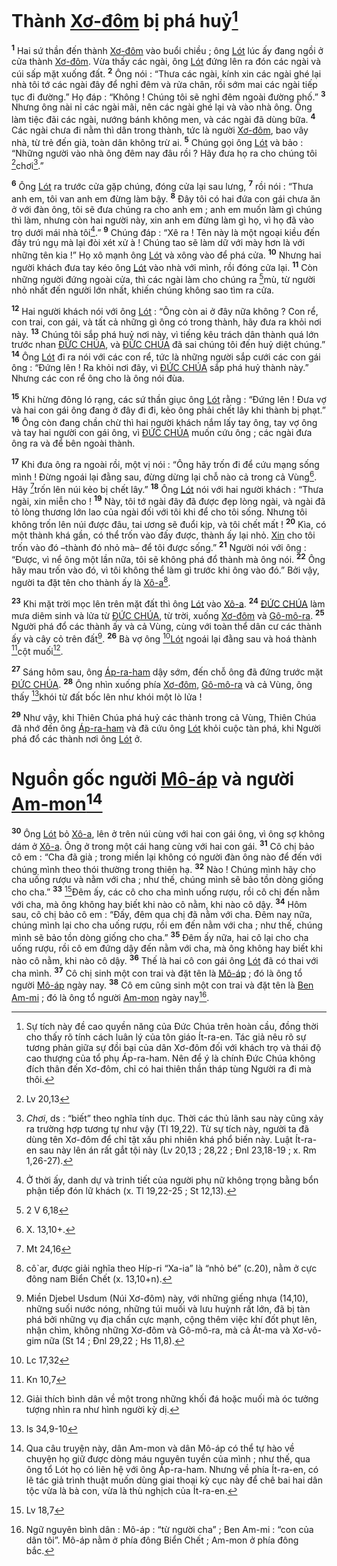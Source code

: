 # Thành [Xơ-đôm]() bị phá huỷ[^1-3588cb33-3dcb-4a70-add4-745f45f942eb]
<sup><b>1</b></sup> Hai sứ thần đến thành [Xơ-đôm]() vào buổi chiều ; ông [Lót]() lúc ấy đang ngồi ở cửa thành [Xơ-đôm](). Vừa thấy các ngài, ông [Lót]() đứng lên ra đón các ngài và cúi sấp mặt xuống đất. <sup><b>2</b></sup> Ông nói : “Thưa các ngài, kính xin các ngài ghé lại nhà tôi tớ các ngài đây để nghỉ đêm và rửa chân, rồi sớm mai các ngài tiếp tục đi đường.” Họ đáp : “Không ! Chúng tôi sẽ nghỉ đêm ngoài đường phố.” <sup><b>3</b></sup> Nhưng ông nài nỉ các ngài mãi, nên các ngài ghé lại và vào nhà ông. Ông làm tiệc đãi các ngài, nướng bánh không men, và các ngài đã dùng bữa. <sup><b>4</b></sup> Các ngài chưa đi nằm thì dân trong thành, tức là người [Xơ-đôm](), bao vây nhà, từ trẻ đến già, toàn dân không trừ ai. <sup><b>5</b></sup> Chúng gọi ông [Lót]() và bảo : “Những người vào nhà ông đêm nay đâu rồi ? Hãy đưa họ ra cho chúng tôi [^1@-3588cb33-3dcb-4a70-add4-745f45f942eb]chơi[^2-3588cb33-3dcb-4a70-add4-745f45f942eb].”

<sup><b>6</b></sup> Ông [Lót]() ra trước cửa gặp chúng, đóng cửa lại sau lưng, <sup><b>7</b></sup> rồi nói : “Thưa anh em, tôi van anh em đừng làm bậy. <sup><b>8</b></sup> Đây tôi có hai đứa con gái chưa ăn ở với đàn ông, tôi sẽ đưa chúng ra cho anh em ; anh em muốn làm gì chúng thì làm, nhưng còn hai người này, xin anh em đừng làm gì họ, vì họ đã vào trọ dưới mái nhà tôi[^3-3588cb33-3dcb-4a70-add4-745f45f942eb].” <sup><b>9</b></sup> Chúng đáp : “Xê ra ! Tên này là một ngoại kiều đến đây trú ngụ mà lại đòi xét xử à ! Chúng tao sẽ làm dữ với mày hơn là với những tên kia !” Họ xô mạnh ông [Lót]() và xông vào để phá cửa. <sup><b>10</b></sup> Nhưng hai người khách đưa tay kéo ông [Lót]() vào nhà với mình, rồi đóng cửa lại. <sup><b>11</b></sup> Còn những người đứng ngoài cửa, thì các ngài làm cho chúng ra [^2@-3588cb33-3dcb-4a70-add4-745f45f942eb]mù, từ người nhỏ nhất đến người lớn nhất, khiến chúng không sao tìm ra cửa.

<sup><b>12</b></sup> Hai người khách nói với ông [Lót]() : “Ông còn ai ở đây nữa không ? Con rể, con trai, con gái, và tất cả những gì ông có trong thành, hãy đưa ra khỏi nơi này. <sup><b>13</b></sup> Chúng tôi sắp phá huỷ nơi này, vì tiếng kêu trách dân thành quá lớn trước nhan [ĐỨC CHÚA](), và [ĐỨC CHÚA]() đã sai chúng tôi đến huỷ diệt chúng.” <sup><b>14</b></sup> Ông [Lót]() đi ra nói với các con rể, tức là những người sắp cưới các con gái ông : “Đứng lên ! Ra khỏi nơi đây, vì [ĐỨC CHÚA]() sắp phá huỷ thành này.” Nhưng các con rể ông cho là ông nói đùa.

<sup><b>15</b></sup> Khi hừng đông ló rạng, các sứ thần giục ông [Lót]() rằng : “Đứng lên ! Đưa vợ và hai con gái ông đang ở đây đi đi, kẻo ông phải chết lây khi thành bị phạt.” <sup><b>16</b></sup> Ông còn đang chần chừ thì hai người khách nắm lấy tay ông, tay vợ ông và tay hai người con gái ông, vì [ĐỨC CHÚA]() muốn cứu ông ; các ngài đưa ông ra và để bên ngoài thành.

<sup><b>17</b></sup> Khi đưa ông ra ngoài rồi, một vị nói : “Ông hãy trốn đi để cứu mạng sống mình ! Đừng ngoái lại đằng sau, đừng dừng lại chỗ nào cả trong cả Vùng[^4-3588cb33-3dcb-4a70-add4-745f45f942eb]. Hãy [^3@-3588cb33-3dcb-4a70-add4-745f45f942eb]trốn lên núi kẻo bị chết lây.” <sup><b>18</b></sup> Ông [Lót]() nói với hai người khách : “Thưa ngài, xin miễn cho ! <sup><b>19</b></sup> Này, tôi tớ ngài đây đã được đẹp lòng ngài, và ngài đã tỏ lòng thương lớn lao của ngài đối với tôi khi để cho tôi sống. Nhưng tôi không trốn lên núi được đâu, tai ương sẽ đuổi kịp, và tôi chết mất ! <sup><b>20</b></sup> Kìa, có một thành khá gần, có thể trốn vào đấy được, thành ấy lại nhỏ. [Xin]() cho tôi trốn vào đó –thành đó nhỏ mà– để tôi được sống.” <sup><b>21</b></sup> Người nói với ông : “Được, vì nể ông một lần nữa, tôi sẽ không phá đổ thành mà ông nói. <sup><b>22</b></sup> Ông hãy mau trốn vào đó, vì tôi không thể làm gì trước khi ông vào đó.” Bởi vậy, người ta đặt tên cho thành ấy là [Xô-a]()[^5-3588cb33-3dcb-4a70-add4-745f45f942eb].

<sup><b>23</b></sup> Khi mặt trời mọc lên trên mặt đất thì ông [Lót]() vào [Xô-a](). <sup><b>24</b></sup> [ĐỨC CHÚA]() làm mưa diêm sinh và lửa từ [ĐỨC CHÚA](), từ trời, xuống [Xơ-đôm]() và [Gô-mô-ra](). <sup><b>25</b></sup> Người phá đổ các thành ấy và cả Vùng, cùng với toàn thể dân cư các thành ấy và cây cỏ trên đất[^6-3588cb33-3dcb-4a70-add4-745f45f942eb]. <sup><b>26</b></sup> Bà vợ ông [^4@-3588cb33-3dcb-4a70-add4-745f45f942eb][Lót]() ngoái lại đằng sau và hoá thành [^5@-3588cb33-3dcb-4a70-add4-745f45f942eb]cột muối[^7-3588cb33-3dcb-4a70-add4-745f45f942eb].

<sup><b>27</b></sup> Sáng hôm sau, ông [Áp-ra-ham]() dậy sớm, đến chỗ ông đã đứng trước mặt [ĐỨC CHÚA](). <sup><b>28</b></sup> Ông nhìn xuống phía [Xơ-đôm](), [Gô-mô-ra]() và cả Vùng, ông thấy [^6@-3588cb33-3dcb-4a70-add4-745f45f942eb]khói từ đất bốc lên như khói một lò lửa !

<sup><b>29</b></sup> Như vậy, khi Thiên Chúa phá huỷ các thành trong cả Vùng, Thiên Chúa đã nhớ đến ông [Áp-ra-ham]() và đã cứu ông [Lót]() khỏi cuộc tàn phá, khi Người phá đổ các thành nơi ông [Lót]() ở.

# Nguồn gốc người [Mô-áp]() và người [Am-mon]()[^8-3588cb33-3dcb-4a70-add4-745f45f942eb]
<sup><b>30</b></sup> Ông [Lót]() bỏ [Xô-a](), lên ở trên núi cùng với hai con gái ông, vì ông sợ không dám ở [Xô-a](). Ông ở trong một cái hang cùng với hai con gái. <sup><b>31</b></sup> Cô chị bảo cô em : “Cha đã già ; trong miền lại không có người đàn ông nào để đến với chúng mình theo thói thường trong thiên hạ. <sup><b>32</b></sup> Nào ! Chúng mình hãy cho cha uống rượu và nằm với cha ; như thế, chúng mình sẽ bảo tồn dòng giống cho cha.” <sup><b>33</b></sup> [^7@-3588cb33-3dcb-4a70-add4-745f45f942eb]Đêm ấy, các cô cho cha mình uống rượu, rồi cô chị đến nằm với cha, mà ông không hay biết khi nào cô nằm, khi nào cô dậy. <sup><b>34</b></sup> Hôm sau, cô chị bảo cô em : “Đấy, đêm qua chị đã nằm với cha. Đêm nay nữa, chúng mình lại cho cha uống rượu, rồi em đến nằm với cha ; như thế, chúng mình sẽ bảo tồn dòng giống cho cha.” <sup><b>35</b></sup> Đêm ấy nữa, hai cô lại cho cha uống rượu, rồi cô em đứng dậy đến nằm với cha, mà ông không hay biết khi nào cô nằm, khi nào cô dậy. <sup><b>36</b></sup> Thế là hai cô con gái ông [Lót]() đã có thai với cha mình. <sup><b>37</b></sup> Cô chị sinh một con trai và đặt tên là [Mô-áp]() ; đó là ông tổ người [Mô-áp]() ngày nay. <sup><b>38</b></sup> Cô em cũng sinh một con trai và đặt tên là [Ben Am-mi]() ; đó là ông tổ người [Am-mon]() ngày nay[^9-3588cb33-3dcb-4a70-add4-745f45f942eb].

[^1-3588cb33-3dcb-4a70-add4-745f45f942eb]: Sự tích này đề cao quyền năng của Đức Chúa trên hoàn cầu, đồng thời cho thấy rõ tính cách luân lý của tôn giáo Ít-ra-en. Tác giả nêu rõ sự tương phản giữa sự đồi bại của dân Xơ-đôm đối với khách trọ và thái độ cao thượng của tổ phụ Áp-ra-ham. Nên để ý là chính Đức Chúa không đích thân đến Xơ-đôm, chỉ có hai thiên thần tháp tùng Người ra đi mà thôi.
[^2-3588cb33-3dcb-4a70-add4-745f45f942eb]: *Chơi*, ds : “biết” theo nghĩa tính dục. Thời các thủ lãnh sau này cũng xảy ra trường hợp tương tự như vậy (Tl 19,22). Từ sự tích này, người ta đã dùng tên Xơ-đôm để chỉ tật xấu phi nhiên khá phổ biến này. Luật Ít-ra-en sau này lên án rất gắt tội này (Lv 20,13 ; 28,22 ; Đnl 23,18-19 ; x. Rm 1,26-27).
[^3-3588cb33-3dcb-4a70-add4-745f45f942eb]: Ở thời ấy, danh dự và trinh tiết của người phụ nữ không trọng bằng bổn phận tiếp đón lữ khách (x. Tl 19,22-25 ; St 12,13).
[^4-3588cb33-3dcb-4a70-add4-745f45f942eb]: X. 13,10+.
[^5-3588cb33-3dcb-4a70-add4-745f45f942eb]: cô\`ar, được giải nghĩa theo Híp-ri “Xa-ia” là “nhỏ bé” (c.20), nằm ở cực đông nam Biển Chết (x. 13,10+n).
[^6-3588cb33-3dcb-4a70-add4-745f45f942eb]: Miền Djebel Usdum (Núi Xơ-đôm) này, với những giếng nhựa (14,10), những suối nước nóng, những túi muối và lưu huỳnh rất lớn, đã bị tàn phá bởi những vụ địa chấn cực mạnh, cộng thêm việc khí đốt phụt lên, nhận chìm, không những Xơ-đôm và Gô-mô-ra, mà cả Át-ma và Xơ-vô-gim nữa (St 14 ; Đnl 29,22 ; Hs 11,8).
[^7-3588cb33-3dcb-4a70-add4-745f45f942eb]: Giải thích bình dân về một trong những khối đá hoặc muối mà óc tưởng tượng nhìn ra như hình người kỳ dị.
[^8-3588cb33-3dcb-4a70-add4-745f45f942eb]: Qua câu truyện này, dân Am-mon và dân Mô-áp có thể tự hào về chuyện họ giữ được dòng máu nguyên tuyền của mình ; như thế, qua ông tổ Lót họ có liên hệ với ông Áp-ra-ham. Nhưng về phía Ít-ra-en, có lẽ tác giả trình thuật muốn dùng giai thoại kỳ cục này để chê bai hai dân tộc vừa là bà con, vừa là thù nghịch của Ít-ra-en.
[^9-3588cb33-3dcb-4a70-add4-745f45f942eb]: Ngữ nguyên bình dân : Mô-áp : “từ người cha” ; Ben Am-mi : “con của dân tôi”. Mô-áp nằm ở phía đông Biển Chết ; Am-mon ở phía đông bắc.
[^1@-3588cb33-3dcb-4a70-add4-745f45f942eb]: Lv 20,13
[^2@-3588cb33-3dcb-4a70-add4-745f45f942eb]: 2 V 6,18
[^3@-3588cb33-3dcb-4a70-add4-745f45f942eb]: Mt 24,16
[^4@-3588cb33-3dcb-4a70-add4-745f45f942eb]: Lc 17,32
[^5@-3588cb33-3dcb-4a70-add4-745f45f942eb]: Kn 10,7
[^6@-3588cb33-3dcb-4a70-add4-745f45f942eb]: Is 34,9-10
[^7@-3588cb33-3dcb-4a70-add4-745f45f942eb]: Lv 18,7